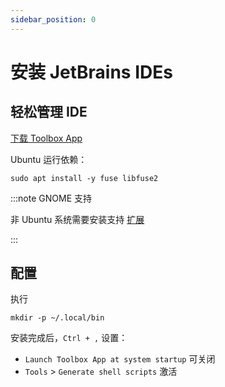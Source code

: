 ```yaml
---
sidebar_position: 0
---
```


# 安装 JetBrains IDEs

## 轻松管理 IDE

<p><a className="button" style={{borderRadius:'50vh',background:'coral'}} target="_blank"
href="https://www.jetbrains.com/toolbox-app/download/download-thanks.html">
下载 Toolbox App
</a></p>

Ubuntu 运行依赖：

    sudo apt install -y fuse libfuse2

:::note GNOME 支持

非 Ubuntu 系统需要安装支持 [扩展](https://extensions.gnome.org/extension/615/appindicator-support/)

:::

## 配置

执行

    mkdir -p ~/.local/bin

安装完成后，`Ctrl + ,` 设置：

- `Launch Toolbox App at system startup` 可关闭
- `Tools` > `Generate shell scripts` 激活

<!--
## 基础介绍

https://www.jetbrains.com/help/idea/using-code-editor.html?keymap=primary_gnome

:::note 推荐的设置

在页面内 `Ctrl + F` 搜索 "Settings/Preferences" 进行设置

:::
-->
